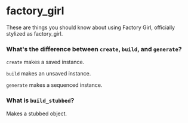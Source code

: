 # factory_girl

These are things you should know about using Factory Girl, officially stylized as factory_girl.

### What's the difference between `create`, `build`, and `generate`?

`create` makes a saved instance.

`build` makes an unsaved instance.

`generate` makes a sequenced instance.

### What is `build_stubbed`?

Makes a stubbed object.